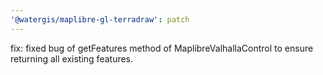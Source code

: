 ```yaml
---
'@watergis/maplibre-gl-terradraw': patch
---
```


fix: fixed bug of getFeatures method of MaplibreValhallaControl to ensure returning all existing features.
